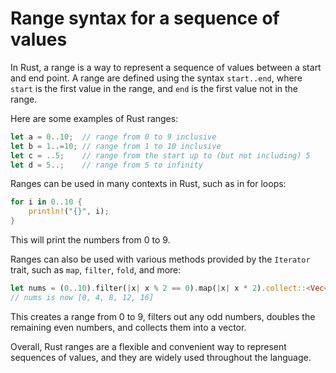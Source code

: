 # Range syntax for a sequence of values

In Rust, a range is a way to represent a sequence of values between a start and end point. A range are defined using the syntax `start..end`, where `start` is the first value in the range, and `end` is the first value not in the range.

Here are some examples of Rust ranges:

```rust
let a = 0..10;  // range from 0 to 9 inclusive
let b = 1..=10; // range from 1 to 10 inclusive
let c = ..5;    // range from the start up to (but not including) 5
let d = 5..;    // range from 5 to infinity
```

Ranges can be used in many contexts in Rust, such as in for loops:

```rust
for i in 0..10 {
    println!("{}", i);
}
```

This will print the numbers from 0 to 9.

Ranges can also be used with various methods provided by the `Iterator` trait, such as `map`, `filter`, `fold`, and more:

```rust
let nums = (0..10).filter(|x| x % 2 == 0).map(|x| x * 2).collect::<Vec<_>>();
// nums is now [0, 4, 8, 12, 16]
```

This creates a range from 0 to 9, filters out any odd numbers, doubles the remaining even numbers, and collects them into a vector.

Overall, Rust ranges are a flexible and convenient way to represent sequences of values, and they are widely used throughout the language.
